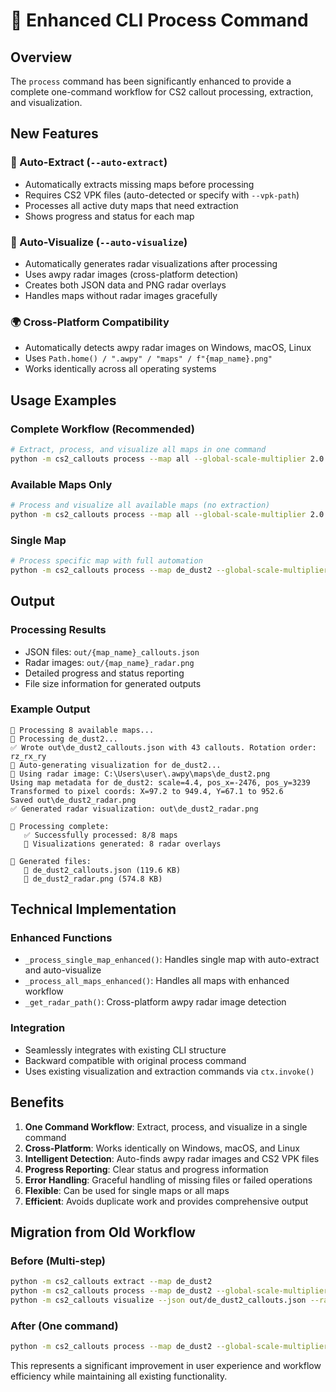 # 🚀 Enhanced CLI Process Command

## Overview

The `process` command has been significantly enhanced to provide a complete one-command workflow for CS2 callout processing, extraction, and visualization.

## New Features

### 🔧 Auto-Extract (`--auto-extract`)
- Automatically extracts missing maps before processing
- Requires CS2 VPK files (auto-detected or specify with `--vpk-path`)
- Processes all active duty maps that need extraction
- Shows progress and status for each map

### 🎨 Auto-Visualize (`--auto-visualize`) 
- Automatically generates radar visualizations after processing
- Uses awpy radar images (cross-platform detection)
- Creates both JSON data and PNG radar overlays
- Handles maps without radar images gracefully

### 🌍 Cross-Platform Compatibility
- Automatically detects awpy radar images on Windows, macOS, Linux
- Uses `Path.home() / ".awpy" / "maps" / f"{map_name}.png"`
- Works identically across all operating systems

## Usage Examples

### Complete Workflow (Recommended)
```bash
# Extract, process, and visualize all maps in one command
python -m cs2_callouts process --map all --global-scale-multiplier 2.0 --auto-extract --auto-visualize
```

### Available Maps Only
```bash
# Process and visualize all available maps (no extraction)
python -m cs2_callouts process --map all --global-scale-multiplier 2.0 --auto-visualize
```

### Single Map
```bash
# Process specific map with full automation
python -m cs2_callouts process --map de_dust2 --global-scale-multiplier 2.0 --auto-extract --auto-visualize
```

## Output

### Processing Results
- JSON files: `out/{map_name}_callouts.json`
- Radar images: `out/{map_name}_radar.png`
- Detailed progress and status reporting
- File size information for generated outputs

### Example Output
```
🔄 Processing 8 available maps...
🔄 Processing de_dust2...
✅ Wrote out\de_dust2_callouts.json with 43 callouts. Rotation order: rz_rx_ry
🎨 Auto-generating visualization for de_dust2...
📡 Using radar image: C:\Users\user\.awpy\maps\de_dust2.png
Using map metadata for de_dust2: scale=4.4, pos_x=-2476, pos_y=3239
Transformed to pixel coords: X=97.2 to 949.4, Y=67.1 to 952.6
Saved out\de_dust2_radar.png
✅ Generated radar visualization: out\de_dust2_radar.png

🎯 Processing complete:
   ✅ Successfully processed: 8/8 maps
   🎨 Visualizations generated: 8 radar overlays

📁 Generated files:
   📄 de_dust2_callouts.json (119.6 KB)
   🎨 de_dust2_radar.png (574.8 KB)
```

## Technical Implementation

### Enhanced Functions
- `_process_single_map_enhanced()`: Handles single map with auto-extract and auto-visualize
- `_process_all_maps_enhanced()`: Handles all maps with enhanced workflow
- `_get_radar_path()`: Cross-platform awpy radar image detection

### Integration
- Seamlessly integrates with existing CLI structure
- Backward compatible with original process command
- Uses existing visualization and extraction commands via `ctx.invoke()`

## Benefits

1. **One Command Workflow**: Extract, process, and visualize in a single command
2. **Cross-Platform**: Works identically on Windows, macOS, and Linux
3. **Intelligent Detection**: Auto-finds awpy radar images and CS2 VPK files
4. **Progress Reporting**: Clear status and progress information
5. **Error Handling**: Graceful handling of missing files or failed operations
6. **Flexible**: Can be used for single maps or all maps
7. **Efficient**: Avoids duplicate work and provides comprehensive output

## Migration from Old Workflow

### Before (Multi-step)
```bash
python -m cs2_callouts extract --map de_dust2
python -m cs2_callouts process --map de_dust2 --global-scale-multiplier 2.0
python -m cs2_callouts visualize --json out/de_dust2_callouts.json --radar ~/.awpy/maps/de_dust2.png --out out/de_dust2_radar.png
```

### After (One command)
```bash
python -m cs2_callouts process --map de_dust2 --global-scale-multiplier 2.0 --auto-extract --auto-visualize
```

This represents a significant improvement in user experience and workflow efficiency while maintaining all existing functionality.
